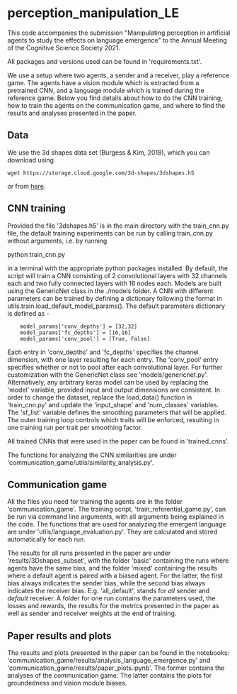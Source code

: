 # perception_manipulation_LE

This code accompanies the submission 
"Manipulating perception in artificial agents to study the effects on language emergence"
to the Annual Meeting of the Cognitive Science Society 2021.

All packages and versions used can be found in 'requirements.txt'.

We use a setup where two agents, a sender and a receiver, play a reference game. The agents have a vision module which 
is extracted from a pretrained CNN, and a language module which is trained during the reference game. Below you find
details about how to do the CNN training, how to train the agents on the communication game, and where to find the 
results and analyses presented in the paper. 


## Data 

We use the 3d shapes data set (Burgess & Kim, 2018), which you can download using

    wget https://storage.cloud.google.com/3d-shapes/3dshapes.h5

or from [here](https://console.cloud.google.com/storage/browser/3d-shapes;tab=objects?prefix=&forceOnObjectsSortingFiltering=false]).


## CNN training 

Provided the file '3dshapes.h5' is in the main directory with the train_cnn.py file, the default training experiments can be run by calling
train_cnn.py without arguments, i.e. by running

python train_cnn.py

in a terminal with the appropriate python packages installed. By default, the script will train a CNN consisting of 2
convolutional layers with 32 channels each and two fully connected layers with 16 nodes each. Models are built using
the GenericNet class in the ./models folder. A CNN with different parameters can be trained by defining a dictionary
following the format in utils.train.load_default_model_params(). The default parameters dictionary is defined as -  

        model_params['conv_depths'] = [32,32]
        model_params['fc_depths'] = [16,16]
        model_params['conv_pool'] = [True, False]

Each entry in 'conv_depths' and 'fc_depths' specifies the channel dimension, with one layer resulting for each entry.
The 'conv_pool' entry specifies whether or not to pool after each convolutional layer. For further customization with
the GenericNet class see 'models/genericnet.py'. Alternatively, any arbitrary keras model can be used by replacing the
'model' variable, provided input and output dimensions are consistent. In order to change the dataset, replace the
load_data() function in 'train_cnn.py' and update the 'input_shape' and 'num_classes' variables. The 'sf_list' variable
defines the smoothing parameters that will be applied. The outer training loop controls which traits will be enforced,
resulting in one training run per trait per smoothing factor.


All trained CNNs that were used in the paper can be found in 'trained_cnns'.

The functions for analyzing the CNN similarities are under 'communication_game/utils/similarity_analysis.py'.


## Communication game 

All the files you need for training the agents are in the folder 'communication_game'. The training script,
'train_referential_game.py', can be run via command line arguments, with all arguments being explained in the code.
The functions that are used for analyzing the emergent language are under 'utils/language_evaluation.py'. They are 
calculated and stored automatically for each run. 

The results for all runs presented in the paper are under 'results/3Dshapes_subset', with the folder 'basic' containing 
the runs where agents have the same bias, and the folder 'mixed' containing the results where a default agent is paired
with a biased agent. For the latter, the first bias always indicates the sender bias, while the second bias always 
indicates the receiver bias. E.g. 'all_default', stands for *all* sender and *default* receiver. A folder for
one run contains the parameters used, the losses and rewards, the results for the metrics presented in the paper as well
as sender and receiver weights at the end of training. 

## Paper results and plots 

The results and plots presented in the paper can be found in the notebooks: 
'communication_game/results/analysis_language_emergence.py' and 'communication_game/results/paper_plots.ipynb'.
The former contains the analyses of the communication game. The latter contains the plots for groundedness and vision
module biases. 








